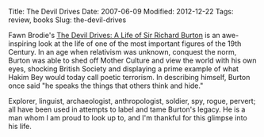 Title: The Devil Drives
Date: 2007-06-09
Modified: 2012-12-22
Tags: review, books
Slug: the-devil-drives

Fawn Brodie's <a href="http://www.amazon.com/Devil-Drives-Life-Richard-Burton/dp/B000AYS8EQ/ref=sr_1_2/105-7586052-1582860?ie=UTF8&s=books&qid=1181453937&sr=8-2" >The Devil Drives: A Life of Sir Richard Burton</a> is an awe-inspiring look at the life of one of the most important figures of the 19th Century. In an age when relativism was unknown, conquest the norm, Burton was able to shed off Mother Culture and view the world with his own eyes, shocking British Society and displaying a prime example of what Hakim Bey would today call poetic terrorism. In describing himself, Burton once said "he speaks the things that others think and hide."

Explorer, linguist, archaeologist, anthropologist, soldier, spy, rogue, pervert; all have been used in attempts to label and tame Burton's legacy. He is a man whom I am proud to look up to, and I'm thankful for this glimpse into his life.


